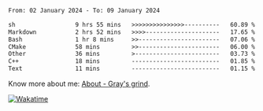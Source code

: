 <!--START_SECTION:waka-->

```txt
From: 02 January 2024 - To: 09 January 2024

sh                 9 hrs 55 mins   >>>>>>>>>>>>>>>----------   60.89 %
Markdown           2 hrs 52 mins   >>>>---------------------   17.65 %
Bash               1 hr 8 mins     >>-----------------------   07.06 %
CMake              58 mins         >>-----------------------   06.00 %
Other              36 mins         >------------------------   03.73 %
C++                18 mins         -------------------------   01.85 %
Text               11 mins         -------------------------   01.15 %
```

<!--END_SECTION:waka-->

<!-- [![grayxu's github stats](https://github-readme-stats.vercel.app/api?username=grayxu&count_private=true&show_icons=true)](https://github.com/grayxu) -->

Know more about me: [About - Gray's grind](https://www.grayxu.cn/).
<p align="left">
  <a href="https://wakatime.com/@grayxu" target="_blank">
    <img alt="Wakatime" src="https://wakatime.com/badge/user/c69eb31e-43a1-463f-8968-c3449e386f57.svg"/>
  </a>
</p>

